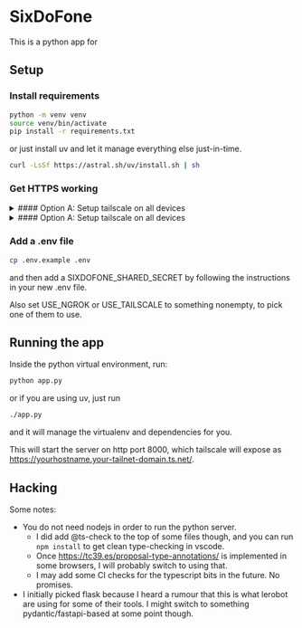 # SixDoFone

This is a python app for 

## Setup

### Install requirements

```bash
python -m venv venv
source venv/bin/activate
pip install -r requirements.txt
```

or just install uv and let it manage everything else just-in-time.

```bash
curl -LsSf https://astral.sh/uv/install.sh | sh
```


### Get HTTPS working
<details>
<summary>
#### Option A: Setup tailscale on all devices
</summary>

This is recommended so that your phone can talk to your computer over https. You could use ngrok instead if you want.

Once you have installed tailscale on all devices, you can set up https-to-http proxying by doing:

```bash
tailscale serve --bg localhost:8000
```

It should print something like:

```
Available within your tailnet:

https://yourhostname.your-tailnet-domain.ts.net/
|-- proxy http://localhost:8000

Serve started and running in the background.
To disable the proxy, run: tailscale serve --https=443 off
```
</details>

<details>
<summary>
#### Option A: Setup tailscale on all devices
</summary>

This is the quickest way to get things set up, but you may find that ngrok adds quite a lot of latency. If you find yourself only getting a couple of poses per second then consider switching to tailscale.

* Go to https://ngrok.com and sign up
* run `ngrok config add-authtoken <your auth token>` to make ngrok happy
  <!-- FIXME: uninstall ngrok and add some better instructions here -->
  * if you don't have ngrok installed, just plough through and let it fail when running, then try again (pyngrok will install ngrok for you)

</details>

### Add a .env file

```bash
cp .env.example .env
```
and then add a SIXDOFONE_SHARED_SECRET by following the instructions in your new .env file.

Also set USE_NGROK or USE_TAILSCALE to something nonempty, to pick one of them to use.


## Running the app

Inside the python virtual environment, run:

```bash
python app.py
```

or if you are using uv, just run

```bash
./app.py
```

and it will manage the virtualenv and dependencies for you.

This will start the server on http port 8000, which tailscale will expose as https://yourhostname.your-tailnet-domain.ts.net/.

<!-- TODO: add a jupyter-style auth token to the url and print it somehow? -->

## Hacking

Some notes:

* You do not need nodejs in order to run the python server.
  * I did add @ts-check to the top of some files though, and you can run `npm install` to get clean type-checking in vscode.
  * Once https://tc39.es/proposal-type-annotations/ is implemented in some browsers, I will probably switch to using that.
  * I may add some CI checks for the typescript bits in the future. No promises.
* I initially picked flask because I heard a rumour that this is what lerobot are using for some of their tools. I might switch to something pydantic/fastapi-based at some point though.
